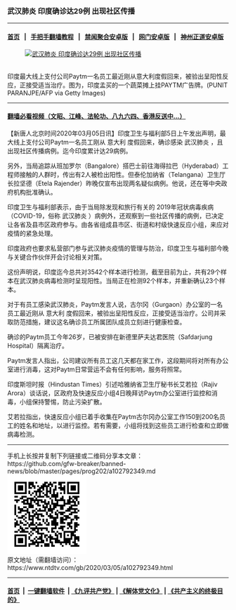 ### 武汉肺炎 印度确诊达29例 出现社区传播
------------------------

#### [首页](https://github.com/gfw-breaker/banned-news/blob/master/README.md) &nbsp;&nbsp;|&nbsp;&nbsp; [手把手翻墙教程](https://github.com/gfw-breaker/guides/wiki) &nbsp;&nbsp;|&nbsp;&nbsp; [禁闻聚合安卓版](https://github.com/gfw-breaker/bn-android) &nbsp;&nbsp;|&nbsp;&nbsp; [网门安卓版](https://github.com/oGate2/oGate) &nbsp;&nbsp;|&nbsp;&nbsp; [神州正道安卓版](https://github.com/SzzdOgate/update) 



<div><div class="featured_image">
 <a href="https://i.ntdtv.com/assets/uploads/2020/03/GettyImages-645131694.jpg" target="_blank">
  <figure>
   <img alt="武汉肺炎 印度确诊达29例 出现社区传播" src="https://i.ntdtv.com/assets/uploads/2020/03/GettyImages-645131694-800x450.jpg"/>
  </figure><br/>
 </a>
 <span class="caption">
  印度最大线上支付公司Paytm一名员工最近刚从意大利度假回来，被验出呈阳性反应，正接受适当治疗。图为，印度孟买的一个蔬菜摊上挂PAYTM广告牌。(PUNIT PARANJPE/AFP via Getty Images)
 </span>
</div>
</div><hr/>

#### [翻墙必看视频（文昭、江峰、法轮功、八九六四、香港反送中...）](https://github.com/gfw-breaker/banned-news/blob/master/pages/link3.md)

<div><div class="post_content" itemprop="articleBody">
 <p>
  【新唐人北京时间2020年03月05日讯】印度卫生与福利部5日上午发出声明，最大线上支付公司Paytm一名员工刚从
  <ok href="https://www.ntdtv.com/gb/意大利.htm">
   意大利
  </ok>
  度假回来，确诊感染
  <ok href="https://www.ntdtv.com/gb/武汉肺炎.htm">
   武汉肺炎
  </ok>
  ，且出现社区传播病例。迄今印度累计达29病例。
 </p>
 <p>
  另外，当局追踪从班加罗尔（Bangalore）搭巴士前往海得拉巴（Hyderabad）工程师接触的人群时，传出有2人被检出阳性。但泰伦加纳省（Telangana）卫生厅长拉坚德（Etela Rajender）昨晚仅宣布出现两名疑似病例。他说，还在等中央政府机构批准确认。
 </p>
 <p>
  印度卫生与福利部表示，由于当局除发现和旅行有关的
  <ok href="https://www.ntdtv.com/gb/2019年冠状病毒疾病.htm">
   2019年冠状病毒疾病
  </ok>
  （COVID-19，俗称
  <ok href="https://www.ntdtv.com/gb/武汉肺炎.htm">
   武汉肺炎
  </ok>
  ）病例外，还观察到一些社区传播的病例，已决定让各省及县市区政府参与。由各省组成县市区、街道和村级快速反应小组，来应对疫情的紧急处理。
 </p>
 <p>
  印度政府也要求私营部门参与武汉肺炎疫情的管理与防治，印度卫生与福利部今晚与关键合作伙伴开会讨论相关对策。
 </p>
 <p>
  这份声明说，印度迄今总共对3542个样本进行检测，截至目前为止，共有29个样本在武汉肺炎病毒检测时呈现阳性。当局正在检测92个样本，并重新确认23个样本。
 </p>
 <p>
  对于有员工感染武汉肺炎，Paytm发言人说，古尔冈（Gurgaon）办公室的一名员工最近刚从
  <ok href="https://www.ntdtv.com/gb/意大利.htm">
   意大利
  </ok>
  度假回来，被验出呈阳性反应，正接受适当治疗。公司并采取防范措施，建议这名确诊员工所属团队成员立刻进行健康检查。
 </p>
 <p>
  确诊的Paytm员工今年26岁，已被安排在新德里萨夫达君医院（Safdarjung Hospital）隔离治疗。
 </p>
 <p>
  Paytm发言人指出，公司建议所有员工这几天都在家工作，这段期间将对所有办公室进行消毒，这对Paytm日常营运不会有任何影响，服务将照常。
 </p>
 <p>
  印度斯坦时报（Hindustan Times）引述哈雅纳省卫生厅秘书长艾若拉（Rajiv Arora）谈话说，区政府及快速反应小组4日晚拜访Paytm办公室进行监控和消毒，小组保持警惕，防止污染扩散。
 </p>
 <p>
  艾若拉指出，快速反应小组已着手收集在Paytm古尔冈办公室工作150到200名员工的姓名和地址，以进行监控。若有需要，小组将找到这些员工进行检查和立即做病毒检测。
 </p>
 <div class="single_ad">
 </div>
</div>
</div>
<hr/>
手机上长按并复制下列链接或二维码分享本文章：<br/>
https://github.com/gfw-breaker/banned-news/blob/master/pages/prog202/a102792349.md <br/>
<a href='https://github.com/gfw-breaker/banned-news/blob/master/pages/prog202/a102792349.md'><img src='https://github.com/gfw-breaker/banned-news/blob/master/pages/prog202/a102792349.md.png'/></a> <br/>
原文地址（需翻墙访问）：https://www.ntdtv.com/gb/2020/03/05/a102792349.html


------------------------
#### [首页](https://github.com/gfw-breaker/banned-news/blob/master/README.md) &nbsp;|&nbsp; [一键翻墙软件](https://github.com/gfw-breaker/nogfw/blob/master/README.md) &nbsp;| [《九评共产党》](https://github.com/gfw-breaker/9ping.md/blob/master/README.md#九评之一评共产党是什么) | [《解体党文化》](https://github.com/gfw-breaker/jtdwh.md/blob/master/README.md) | [《共产主义的终极目的》](https://github.com/gfw-breaker/gczydzjmd.md/blob/master/README.md)


<img src='http://gfw-breaker.win/banned-news/pages/prog202/a102792349.md' width='0px' height='0px'/>